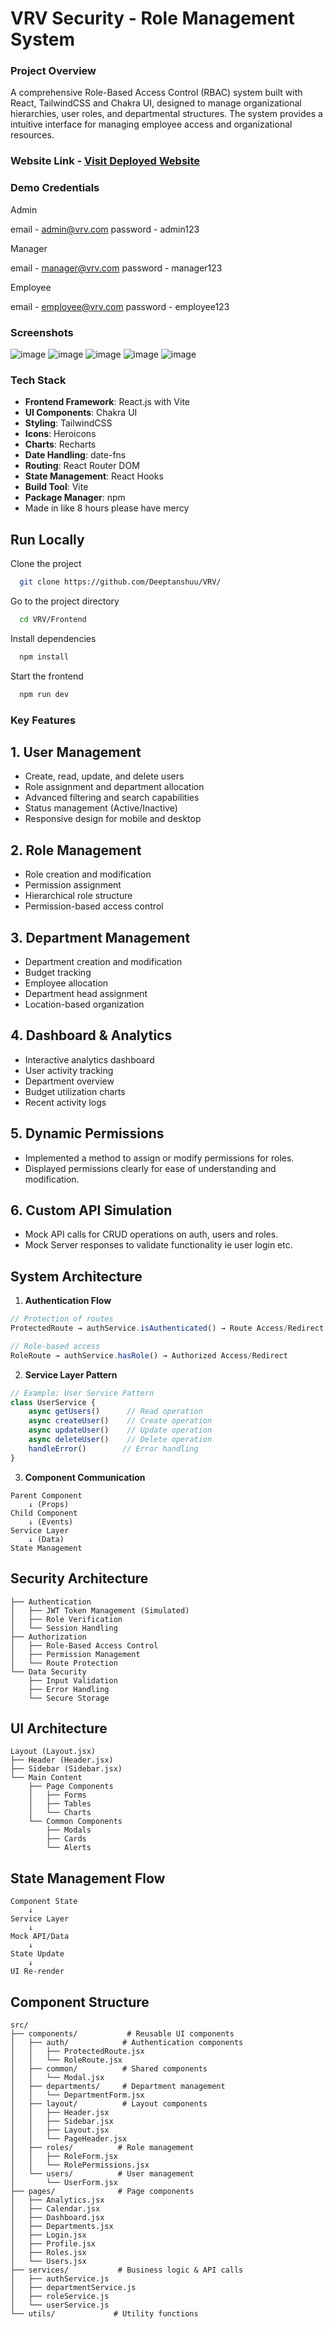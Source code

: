 # VRV Security - Role Management System

### Project Overview

A comprehensive Role-Based Access Control (RBAC) system built with React, TailwindCSS and Chakra UI, designed to manage organizational hierarchies, user roles, and departmental structures. The system provides a intuitive interface for managing employee access and organizational resources.

### Website Link - [Visit Deployed Website](https://hire-me-vrv.vercel.app)

### Demo Credentials
Admin

email - admin@vrv.com 
password - admin123

Manager

email - manager@vrv.com 
password - manager123

Employee

email - employee@vrv.com 
password - employee123


### Screenshots
![image](https://github.com/user-attachments/assets/717cd7d2-9aac-4d50-be83-1ecdd2b72948)
![image](https://github.com/user-attachments/assets/ac87dfb6-8ed3-4fbe-adbf-62ab87474fc4)
![image](https://github.com/user-attachments/assets/0d88432b-6436-4c94-93bc-6c1e3f58ac89)
![image](https://github.com/user-attachments/assets/b5ef9443-ee19-4f6b-9f12-666adc477033)
![image](https://github.com/user-attachments/assets/439aaa82-7c66-434a-bdd7-8c0b1a5818c4)


### Tech Stack
- **Frontend Framework**: React.js with Vite
- **UI Components**: Chakra UI
- **Styling**: TailwindCSS
- **Icons**: Heroicons
- **Charts**: Recharts
- **Date Handling**: date-fns
- **Routing**: React Router DOM
- **State Management**: React Hooks
- **Build Tool**: Vite
- **Package Manager**: npm
- Made in like 8 hours please have mercy


## Run Locally

Clone the project

```bash
  git clone https://github.com/Deeptanshuu/VRV/
```

Go to the project directory

```bash
  cd VRV/Frontend
```

Install dependencies

```bash
  npm install
```

Start the frontend

```bash
  npm run dev
```

### Key Features

## 1. User Management
- Create, read, update, and delete users
- Role assignment and department allocation
- Advanced filtering and search capabilities
- Status management (Active/Inactive)
- Responsive design for mobile and desktop

## 2. Role Management
- Role creation and modification
- Permission assignment
- Hierarchical role structure
- Permission-based access control

## 3. Department Management
- Department creation and modification
- Budget tracking
- Employee allocation
- Department head assignment
- Location-based organization

## 4. Dashboard & Analytics
- Interactive analytics dashboard
- User activity tracking
- Department overview
- Budget utilization charts
- Recent activity logs


## 5. Dynamic Permissions
- Implemented a method to assign or modify permissions for roles.
- Displayed permissions clearly for ease of understanding and modification.

## 6. Custom API Simulation
- Mock API calls for CRUD operations on auth, users and roles.
- Mock Server responses to validate functionality ie user login etc.



## System Architecture


1. **Authentication Flow**
```javascript
// Protection of routes
ProtectedRoute → authService.isAuthenticated() → Route Access/Redirect

// Role-based access
RoleRoute → authService.hasRole() → Authorized Access/Redirect
```

2. **Service Layer Pattern**
```javascript
// Example: User Service Pattern
class UserService {
    async getUsers()      // Read operation
    async createUser()    // Create operation
    async updateUser()    // Update operation
    async deleteUser()    // Delete operation
    handleError()        // Error handling
}
```

3. **Component Communication**
```
Parent Component
    ↓ (Props)
Child Component
    ↓ (Events)
Service Layer
    ↓ (Data)
State Management
```

## Security Architecture

```
├── Authentication
│   ├── JWT Token Management (Simulated)
│   ├── Role Verification
│   └── Session Handling
├── Authorization
│   ├── Role-Based Access Control
│   ├── Permission Management
│   └── Route Protection
└── Data Security
    ├── Input Validation
    ├── Error Handling
    └── Secure Storage
```

## UI Architecture

```
Layout (Layout.jsx)
├── Header (Header.jsx)
├── Sidebar (Sidebar.jsx)
└── Main Content
    ├── Page Components
    │   ├── Forms
    │   ├── Tables
    │   └── Charts
    └── Common Components
        ├── Modals
        ├── Cards
        └── Alerts
```

## State Management Flow

```
Component State
    ↓
Service Layer
    ↓
Mock API/Data
    ↓
State Update
    ↓
UI Re-render
```

## Component Structure 

```
src/
├── components/           # Reusable UI components
│   ├── auth/            # Authentication components
│   │   ├── ProtectedRoute.jsx
│   │   └── RoleRoute.jsx
│   ├── common/          # Shared components
│   │   └── Modal.jsx
│   ├── departments/     # Department management
│   │   └── DepartmentForm.jsx
│   ├── layout/          # Layout components
│   │   ├── Header.jsx
│   │   ├── Sidebar.jsx
│   │   ├── Layout.jsx
│   │   └── PageHeader.jsx
│   ├── roles/          # Role management
│   │   ├── RoleForm.jsx
│   │   └── RolePermissions.jsx
│   └── users/          # User management
│       └── UserForm.jsx
├── pages/              # Page components
│   ├── Analytics.jsx
│   ├── Calendar.jsx
│   ├── Dashboard.jsx
│   ├── Departments.jsx
│   ├── Login.jsx
│   ├── Profile.jsx
│   ├── Roles.jsx
│   └── Users.jsx
├── services/           # Business logic & API calls
│   ├── authService.js
│   ├── departmentService.js
│   ├── roleService.js
│   └── userService.js
└── utils/             # Utility functions
```

